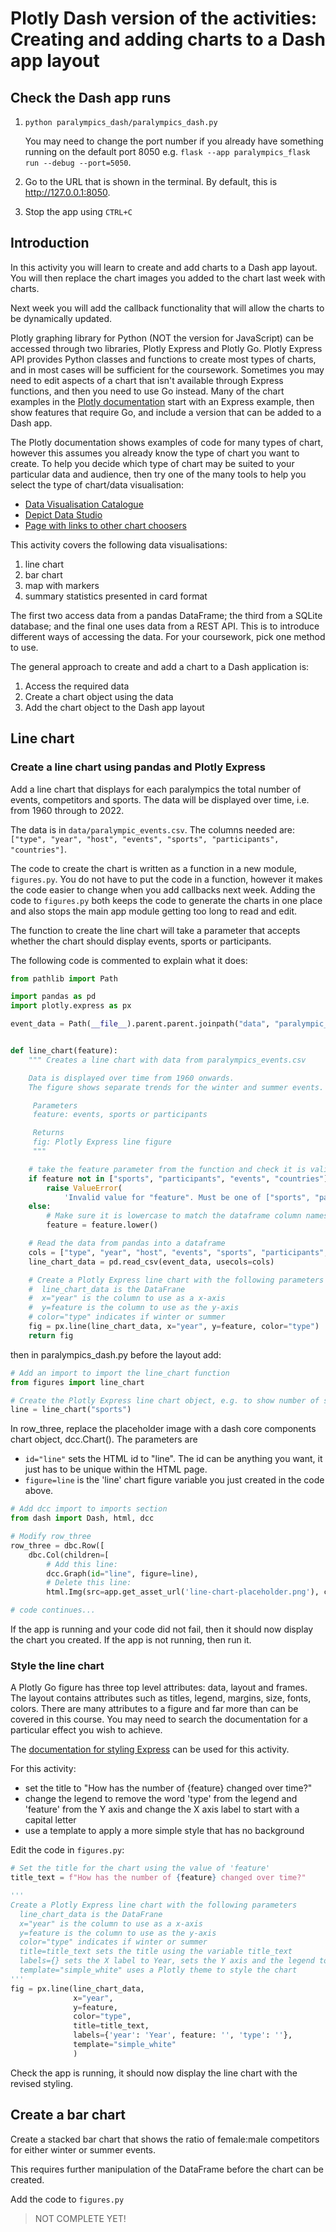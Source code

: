 # Plotly Dash version of the activities: Creating and adding charts to a Dash app layout

## Check the Dash app runs

1. `python paralympics_dash/paralympics_dash.py`

   You may need to change the port number if you already have something running on the default port 8050
   e.g. `flask --app paralympics_flask run --debug --port=5050`.

2. Go to the URL that is shown in the terminal. By default, this is <http://127.0.0.1:8050>.
3. Stop the app using `CTRL+C`

## Introduction

In this activity you will learn to create and add charts to a Dash app layout. You will then replace the chart images
you added to the chart last week with charts.

Next week you will add the callback functionality that will allow the charts to be dynamically updated.

Plotly graphing library for Python (NOT the version for JavaScript) can be accessed through two libraries, Plotly
Express and Plotly Go. Plotly Express API provides Python classes and functions to create most types of charts, and in
most cases will be sufficient for the coursework. Sometimes you may need to edit aspects of a chart that isn't available
through Express functions, and then you need to use Go instead. Many of the
chart examples in the [Plotly documentation](https://plotly.com/python/) start with an Express example, then show
features that require Go, and include a version that can be added to a Dash app.

The Plotly documentation shows examples of code for many types of chart, however this assumes you already know the type
of chart you want to create. To help you decide which type of chart may be suited to your particular data and audience,
then try one of the many tools to help you select the type of chart/data visualisation:

- [Data Visualisation Catalogue](https://datavizcatalogue.com/index.html)
- [Depict Data Studio](https://depictdatastudio.com/charts/)
- [Page with links to other chart choosers](https://coolinfographics.com/dataviz-guides)

This activity covers the following data visualisations:

1. line chart
2. bar chart
3. map with markers
4. summary statistics presented in card format

The first two access data from a pandas DataFrame; the third from a SQLite database; and the final one uses data from a
REST API. This is to introduce different ways of accessing the data. For your coursework, pick one method to use.

The general approach to create and add a chart to a Dash application is:

1. Access the required data
2. Create a chart object using the data
3. Add the chart object to the Dash app layout

## Line chart

### Create a line chart using pandas and Plotly Express

Add a line chart that displays for each paralympics the total number of events, competitors and
sports. The data will be displayed over time, i.e. from 1960 through to 2022.

The data is in `data/paralympic_events.csv`. The columns needed
are: `["type", "year", "host", "events", "sports", "participants", "countries"]`.

The code to create the chart is written as a function in a new module, `figures.py`. You do not have to put the
code in a function, however it
makes the code easier to change when you add callbacks next week. Adding the code to `figures.py` both keeps the code to
generate the charts in one place and also stops the main app module getting too long to read and edit.

The function to create the line chart will take a parameter that accepts whether the chart should display events, sports
or participants.

The following code is commented to explain what it does:

```python
from pathlib import Path

import pandas as pd
import plotly.express as px

event_data = Path(__file__).parent.parent.joinpath("data", "paralympic_events.csv")


def line_chart(feature):
    """ Creates a line chart with data from paralympics_events.csv

    Data is displayed over time from 1960 onwards.
    The figure shows separate trends for the winter and summer events.

     Parameters
     feature: events, sports or participants

     Returns
     fig: Plotly Express line figure
     """

    # take the feature parameter from the function and check it is valid
    if feature not in ["sports", "participants", "events", "countries"]:
        raise ValueError(
            'Invalid value for "feature". Must be one of ["sports", "participants", "events", "countries"]')
    else:
        # Make sure it is lowercase to match the dataframe column names
        feature = feature.lower()

    # Read the data from pandas into a dataframe
    cols = ["type", "year", "host", "events", "sports", "participants", "countries"]
    line_chart_data = pd.read_csv(event_data, usecols=cols)

    # Create a Plotly Express line chart with the following parameters
    #  line_chart_data is the DataFrane
    #  x="year" is the column to use as a x-axis
    #  y=feature is the column to use as the y-axis
    # color="type" indicates if winter or summer
    fig = px.line(line_chart_data, x="year", y=feature, color="type")
    return fig
```

then in paralympics_dash.py before the layout add:

```python
# Add an import to import the line_chart function
from figures import line_chart

# Create the Plotly Express line chart object, e.g. to show number of sports
line = line_chart("sports")
```

In row_three, replace the placeholder image with a dash core components chart object, dcc.Chart(). The parameters are

- `id="line"` sets the HTML id to "line". The id can be anything you want, it just has to be unique within the HTML
  page.
- `figure=line` is the 'line' chart figure variable you just created in the code above.

```python
# Add dcc import to imports section
from dash import Dash, html, dcc

# Modify row_three
row_three = dbc.Row([
    dbc.Col(children=[
        # Add this line:
        dcc.Graph(id="line", figure=line),
        # Delete this line:
        html.Img(src=app.get_asset_url('line-chart-placeholder.png'), className="img-fluid"),

# code continues... 
```

If the app is running and your code did not fail, then it should now display the chart you created. If the app is not
running, then run it.

### Style the line chart

A Plotly Go figure has three top level attributes: data, layout and frames. The layout contains attributes such as
titles, legend, margins, size, fonts, colors. There are many attributes to a figure and far more than can be covered in
this course. You may need to search the documentation for a particular effect you wish to achieve.

The [documentation for styling Express](https://plotly.com/python/styling-plotly-express/) can be used for this
activity.

For this activity:

- set the title to "How has the number of {feature} changed over time?"
- change the legend to remove the word 'type' from the legend and 'feature' from the Y axis and change the X axis label
  to start with a capital letter
- use a template to apply a more simple style that has no background

Edit the code in `figures.py`:

```python
# Set the title for the chart using the value of 'feature'
title_text = f"How has the number of {feature} changed over time?"

'''
Create a Plotly Express line chart with the following parameters
  line_chart_data is the DataFrane
  x="year" is the column to use as a x-axis
  y=feature is the column to use as the y-axis
  color="type" indicates if winter or summer
  title=title_text sets the title using the variable title_text
  labels={} sets the X label to Year, sets the Y axis and the legend to nothing (an empty string)
  template="simple_white" uses a Plotly theme to style the chart
'''
fig = px.line(line_chart_data,
              x="year",
              y=feature,
              color="type",
              title=title_text,
              labels={'year': 'Year', feature: '', 'type': ''},
              template="simple_white"
              )
```

Check the app is running, it should now display the line chart with the revised styling.

## Create a bar chart

Create a stacked bar chart that shows the ratio of female:male competitors for either winter or summer events.

This requires further manipulation of the DataFrame before the chart can be created.

Add the code to `figures.py`

> NOT COMPLETE YET!